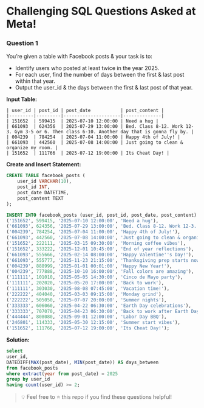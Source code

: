 # Challenging SQL Questions Asked at Meta!

### Question 1
You’re given a table with Facebook posts & your task is to:
* Identify users who posted at least twice in the year 2025.
* For each user, find the number of days between the first & last post within that year.
* Output the user_id & the days between the first & last post of that year.

**Input Table:**
```
| user_id | post_id | post_date           | post_content |
|---------|---------|---------------------|--------------|
| 151652  | 599415  | 2025-07-10 12:00:00 | Need a hug |
| 661093  | 624356  | 2025-07-29 13:00:00 | Bed. Class 8-12. Work 12-3. Gym 3-5 or 6. Then class 6-10. Another day that is gonna fly by. |
| 004239  | 784254  | 2025-07-04 11:00:00 | Happy 4th of July! |
| 661093  | 442560  | 2025-07-08 14:00:00 | Just going to clean & organize my room. |
| 151652  | 111766  | 2025-07-12 19:00:00 | Its Cheat Day! |
```

**Create and Insert Statement:**
```sql
CREATE TABLE facebook_posts (
    user_id VARCHAR(10),
    post_id INT,
    post_date DATETIME,
    post_content TEXT
);

INSERT INTO facebook_posts (user_id, post_id, post_date, post_content) VALUES
('151652', 599415, '2025-07-10 12:00:00', 'Need a hug'),
('661093', 624356, '2025-07-29 13:00:00', 'Bed. Class 8-12. Work 12-3. Gym 3-5 or 6. Then class 6-10. Another day that is gonna fly by.'),
('004239', 784254, '2025-07-04 11:00:00', 'Happy 4th of July!'),
('661093', 442560, '2025-07-08 14:00:00', 'Just going to clean & organize my room.'),
('151652', 222111, '2025-03-15 09:30:00', 'Morning coffee vibes'),
('151652', 333222, '2025-12-01 10:45:00', 'End of year reflections'),
('661093', 555666, '2025-02-14 08:00:00', 'Happy Valentine''s Day!'),
('661093', 555777, '2025-11-23 21:15:00', 'Thanksgiving prep starts now'),
('004239', 888999, '2025-01-01 00:01:00', 'Happy New Year!'),
('004239', 777888, '2025-10-10 16:00:00', 'Fall colors are amazing'),
('111111', 101010, '2025-05-05 14:30:00', 'Cinco de Mayo party'),
('111111', 202020, '2025-05-20 17:00:00', 'Back to work'),
('111111', 303030, '2025-08-08 07:45:00', 'Vacation time!'),
('222222', 404040, '2025-03-03 09:15:00', 'Monday grind'),
('222222', 505050, '2025-07-07 20:00:00', 'Summer nights'),
('333333', 606060, '2025-04-22 06:30:00', 'Earth Day celebrations'),
('333333', 707070, '2025-04-23 06:30:00', 'Back to work after Earth Day'),
('444444', 808080, '2025-09-01 12:00:00', 'Labor Day BBQ'),
('246801', 114333, '2025-05-30 12:15:00', 'Summer start vibes'),
('151652', 111766, '2025-07-12 19:00:00', 'Its Cheat Day!');
```

**Solution:**
```sql
select 
user_id,
DATEDIFF(MAX(post_date), MIN(post_date)) AS days_between
from facebook_posts
where extract(year from post_date) = 2025
group by user_id
having count(user_id) >= 2;
```


> 💡 Feel free to ⭐ this repo if you find these questions helpful!